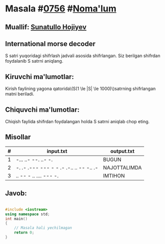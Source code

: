 
<h1>Masala #<a href="https://robocontest.uz/tasks/0756">0756</a> #<a href="https://robocontest.uz/tasks?category=1">Noma'lum</a></h1>
<h2> Muallif: <a href="https://robocontest.uz/profile/sunnat">Sunatullo Hojiyev</a></h2>
<h2>International morse decoder</h2>
<p>
S satri yuqoridagi shifrlash jadvali asosida shifrlangan. Siz berilgan shifrdan foydalanib S satrni aniqlang.</p>
<h2>Kiruvchi ma'lumotlar:</h2>
<p>Kirish faylining yagona qatorida\(S(1 \le |S| \le 1000)\)satrning shifrlangan matni beriladi.</p>
<h2>Chiquvchi ma'lumotlar:</h2>
<p>Chiqish faylida shifrdan foydalangan holda S satrni aniqlab chop eting.</p>
<h2>Misollar</h2>
<table>
    <thead>
        <tr>
            <th>#</th>
            <th>input.txt</th>
            <th>output.txt</th>
        </tr>
    </thead>
    <tbody>
            <tr>
                <td>1</td>
                <td>-... ..- --. ..- -.</td>
                <td>BUGUN</td>
            </tr>
            <tr>
                <td>2</td>
                <td>-. .- .--- --- - - .- .-.. .. -- -.. .-</td>
                <td>NAJOTTALIMDA</td>
            </tr>
            <tr>
                <td>3</td>
                <td>.. -- - .. .... --- -.</td>
                <td>IMTIHON</td>
            </tr>
    </tbody>
    </table>
    
<h2>Javob:</h2>

######
```cpp
#include <iostream>
using namespace std;
int main()
{
    // Masala hali yechilmagan
    return 0;
}
```
